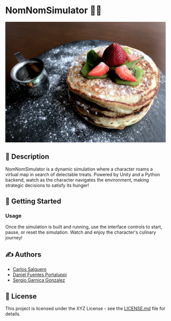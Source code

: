 # NomNomSimulator 🍔🍟

![HotCakes](./readme/assets/banner.jpg)

## 📝 Description

NomNomSimulator is a dynamic simulation where a character roams a virtual map in search of delectable treats. Powered by Unity and a Python backend, watch as the character navigates the environment, making strategic decisions to satisfy its hunger!

## 🚀 Getting Started

### Usage

Once the simulation is built and running, use the interface controls to start, pause, or reset the simulation. Watch and enjoy the character's culinary journey!

## ✍️ Authors

- [Carlos Salguero](https://github.com/salgue441)
- [Daniel Fuentes Portaluppi](https://github.com/danfupo03)
- [Sergio Garnica Gonzalez](https://github.com/sgarnica1)

## 📜 License

This project is licensed under the XYZ License - see the [LICENSE.md](LICENSE.md) file for details.
